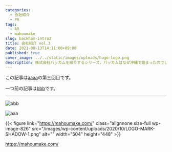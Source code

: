 ```yaml
---
categories:
  - 会社紹介
  - PR
tags:
  - AR
  - mahoumake
slug: backham-intro3
title: 会社紹介 vol.3
date: 2021-08-13T14:11:00+09:00
published: true
cover_image: ../../static/images/uploads/hugo-logo.png
description: 株式会社バッカムを紹介するシリーズ。バッカムはなぜ沖縄で始まったのでしょう。
---
```


この記事は[aaaa](/categories/会社紹介/)の第三回目です。

一つ前の記事は[bbb](/2021/08/06/backham-intro2/)です。

- - -

![bbb](/images/uploads/001.jpg)

![aaa](/images/uploads/50870343763_aa0b9c4c49_w.jpg)

{{< figure link="https://mahoumake.com/" class="alignnone size-full wp-image-826" src="/images/wp-content/uploads/2020/10/LOGO-MARK-SHADOW-1.png" alt="" width="504" height="448" >}}

https://mahoumake.com/
